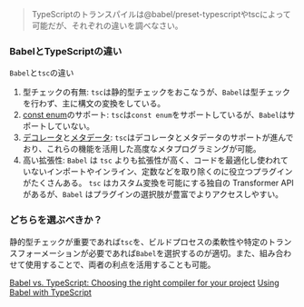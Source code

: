 > TypeScriptのトランスパイルは@babel/preset-typescriptやtscによって可能だが、それぞれの違いを調べなさい。

### BabelとTypeScriptの違い

`Babel`と`tsc`の違い

1. 型チェックの有無: `tsc`は静的型チェックをおこなうが、`Babel`は型チェックを行わず、主に構文の変換をしている。
2. [const enum](https://www.typescriptlang.org/docs/handbook/enums.html#const-enums)のサポート: `tsc`は`const enum`をサポートしているが、`Babel`はサポートしていない。
3. [デコレータ](https://www.typescriptlang.org/docs/handbook/decorators.html)と[メタデータ](https://www.typescriptlang.org/docs/handbook/decorators.html#metadata): `tsc`はデコレータとメタデータのサポートが進んでおり、これらの機能を活用した高度なメタプログラミングが可能。
4. 高い拡張性: `Babel` は `tsc` よりも拡張性が高く、コードを最適化し使われていないインポートやインライン、定数などを取り除くのに役立つプラグインがたくさんある。 `tsc` はカスタム変換を可能にする独自の Transformer API があるが、`Babel` はプラグインの選択肢が豊富でよりアクセスしやすい。

### どちらを選ぶべきか？
静的型チェックが重要であれば`tsc`を、ビルドプロセスの柔軟性や特定のトランスフォーメーションが必要であれば`Babel`を選択するのが適切。また、組み合わせて使用することで、両者の利点を活用することも可能。


[Babel vs. TypeScript: Choosing the right compiler for your project](https://blog.logrocket.com/babel-vs-typescript-choosing-right-compiler-project/)
[Using Babel with TypeScript](https://www.typescriptlang.org/docs/handbook/babel-with-typescript.html)
